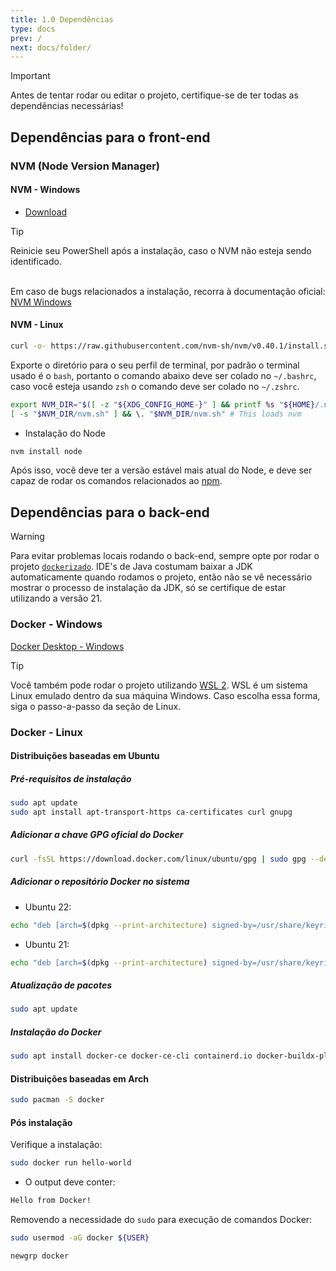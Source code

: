 ```yaml
---
title: 1.0 Dependências
type: docs
prev: /
next: docs/folder/
---
```


> [!IMPORTANT]
> Antes de tentar rodar ou editar o projeto, certifique-se de ter todas as dependências necessárias!

## Dependências para o front-end

### NVM (Node Version Manager)

#### NVM - Windows
- [Download](https://github.com/coreybutler/nvm/releases)
> [!TIP]
> Reinicie seu PowerShell após a instalação, caso o NVM não esteja sendo identificado.

<br>Em caso de bugs relacionados a instalação, recorra à documentação oficial: [NVM Windows](https://github.com/coreybutler/nvm-windows)
#### NVM - Linux
```bash
curl -o- https://raw.githubusercontent.com/nvm-sh/nvm/v0.40.1/install.sh | bash
```
Exporte o diretório para o seu perfil de terminal, por padrão o terminal usado é o `bash`, portanto o comando abaixo deve ser colado no `~/.bashrc`, caso você esteja usando `zsh` o comando deve ser colado no `~/.zshrc`.
```bash
export NVM_DIR="$([ -z "${XDG_CONFIG_HOME-}" ] && printf %s "${HOME}/.nvm" || printf %s "${XDG_CONFIG_HOME}/nvm")"
[ -s "$NVM_DIR/nvm.sh" ] && \. "$NVM_DIR/nvm.sh" # This loads nvm
```
- Instalação do Node
```bash
nvm install node
```
Após isso, você deve ter a versão estável mais atual do Node, e deve ser capaz de rodar os comandos relacionados ao [npm](https://www.npmjs.com/).

## Dependências para o back-end

> [!WARNING]
> Para evitar problemas locais rodando o back-end, sempre opte por rodar o projeto [`dockerizado`](https://www.reddit.com/r/Frontend/comments/yvem0t/comment/iwe0mma/?utm_source=share&utm_medium=web3x&utm_name=web3xcss&utm_term=1&utm_content=share_button).
> IDE's de Java costumam baixar a JDK automaticamente quando rodamos o projeto, então não se vê necessário mostrar o processo de instalação da JDK, só se certifique de estar utilizando a versão 21.

### Docker - Windows
[Docker Desktop - Windows](https://docs.docker.com/desktop/setup/install/windows-install/)

> [!TIP]
> Você também pode rodar o projeto utilizando [WSL 2](https://learn.microsoft.com/pt-br/windows/wsl/install). WSL é um sistema Linux emulado dentro da sua máquina Windows. 
> Caso escolha essa forma, siga o passo-a-passo da seção de Linux.

### Docker - Linux

#### Distribuições baseadas em Ubuntu

##### Pré-requisitos de instalação
```bash
sudo apt update
sudo apt install apt-transport-https ca-certificates curl gnupg
```
##### Adicionar a chave GPG oficial do Docker
```bash
curl -fsSL https://download.docker.com/linux/ubuntu/gpg | sudo gpg --dearmor -o /usr/share/keyrings/docker.gpg
```
##### Adicionar o repositório Docker no sistema
- Ubuntu 22:
```bash
echo "deb [arch=$(dpkg --print-architecture) signed-by=/usr/share/keyrings/docker.gpg] https://download.docker.com/linux/ubuntu noble stable" | sudo tee /etc/apt/sources.list.d/docker.list > /dev/null
```
- Ubuntu 21:
```bash
echo "deb [arch=$(dpkg --print-architecture) signed-by=/usr/share/keyrings/docker.gpg] https://download.docker.com/linux/ubuntu jammy stable" | sudo tee /etc/apt/sources.list.d/docker.list > /dev/null
```

##### Atualização de pacotes
```bash
sudo apt update
```
##### Instalação do Docker
```bash
sudo apt install docker-ce docker-ce-cli containerd.io docker-buildx-plugin docker-compose-plugin
```

#### Distribuições baseadas em Arch
```bash
sudo pacman -S docker
```

#### Pós instalação

Verifique a instalação:

```bash
sudo docker run hello-world
```
- O output deve conter:
```bash
Hello from Docker!
```

Removendo a necessidade do `sudo` para execução de comandos Docker:
```bash
sudo usermod -aG docker ${USER}
```
```bash
newgrp docker
```
